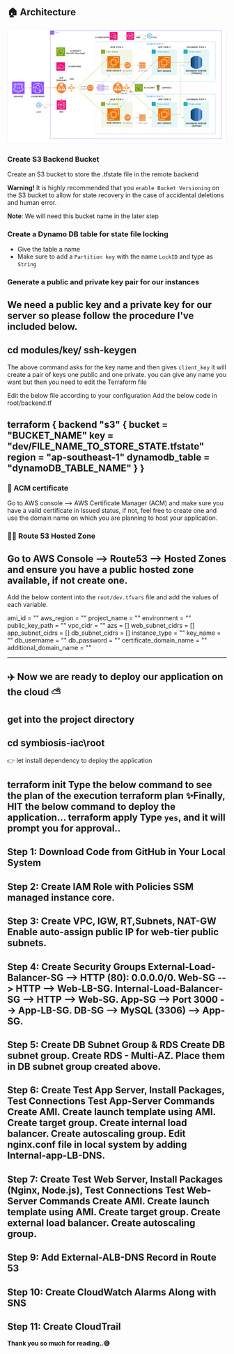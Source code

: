 ## 🏠 Architecture
![Architecture diagram](Symbiosis-3Tier.png)

### Create S3 Backend Bucket
Create an S3 bucket to store the .tfstate file in the remote backend

**Warning!** It is highly recommended that you `enable Bucket Versioning` on the S3 bucket to allow for state recovery in the case of accidental deletions and human error.

**Note**: We will need this bucket name in the later step

### Create a Dynamo DB table for state file locking
- Give the table a name
- Make sure to add a `Partition key` with the name `LockID` and type as `String`

### Generate a public and private key pair for our instances
We need a public key and a private key for our server so please follow the procedure I've included below.
---
cd modules/key/
ssh-keygen
---

The above command asks for the key name and then gives `client_key` it will create a pair of keys one public and one private. you can give any name you want but then you need to edit the Terraform file

Edit the below file according to your configuration
Add the below code in root/backend.tf

terraform {
  backend "s3" {
    bucket = "BUCKET_NAME"
    key    = "dev/FILE_NAME_TO_STORE_STATE.tfstate"
    region = "ap-southeast-1"
    dynamodb_table = "dynamoDB_TABLE_NAME"
  }
}
---

### 🔐 ACM certificate
Go to AWS console --> AWS Certificate Manager (ACM) and make sure you have a valid certificate in Issued status, if not, feel free to create one and use the domain name on which you are planning to host your application.

### 👨‍💻 Route 53 Hosted Zone
Go to AWS Console --> Route53 --> Hosted Zones and ensure you have a public hosted zone available, if not create one.
---
Add the below content into the `root/dev.tfvars` file and add the values of each variable.

ami_id           = ""
aws_region       = ""
project_name     = ""
environment      = ""
public_key_path  = ""
vpc_cidr         = ""
azs              = []
web_subnet_cidrs = []
app_subnet_cidrs = []
db_subnet_cidrs  = []
instance_type    = ""
key_name         = ""
db_username      = ""
db_password      = ""
certificate_domain_name = ""
additional_domain_name = ""

---
## ✈️ Now we are ready to deploy our application on the cloud ⛅
get into the project directory 
---
cd symbiosis-iac\root
---
👉 let install dependency to deploy the application 

terraform init 
Type the below command to see the plan of the execution 
terraform plan
✨Finally, HIT the below command to deploy the application...
terraform apply 
Type `yes`, and it will prompt you for approval..
---
Step 1: Download Code from GitHub in Your Local System
---
Step 2: Create IAM Role with Policies
SSM managed instance core.
---
Step 3: Create VPC, IGW, RT,Subnets, NAT-GW
Enable auto-assign public IP for web-tier public subnets.
---
Step 4: Create Security Groups
External-Load-Balancer-SG --> HTTP (80): 0.0.0.0/0.
Web-SG --> HTTP --> Web-LB-SG.
Internal-Load-Balancer-SG --> HTTP --> Web-SG.
App-SG --> Port 3000 --> App-LB-SG.
DB-SG --> MySQL (3306) --> App-SG.
---
Step 5: Create DB Subnet Group & RDS
Create DB subnet group.
Create RDS - Multi-AZ.
Place them in DB subnet group created above.
---
Step 6: Create Test App Server, Install Packages, Test Connections
Test App-Server Commands
Create AMI.
Create launch template using AMI.
Create target group.
Create internal load balancer.
Create autoscaling group.
Edit nginx.conf file in local system by adding Internal-app-LB-DNS.
---
Step 7: Create Test Web Server, Install Packages (Nginx, Node.js), Test Connections
Test Web-Server Commands
Create AMI.
Create launch template using AMI.
Create target group.
Create external load balancer.
Create autoscaling group.
---
Step 9: Add External-ALB-DNS Record in Route 53
---
Step 10: Create CloudWatch Alarms Along with SNS
---
Step 11: Create CloudTrail
---
**Thank you so much for reading..😅**
